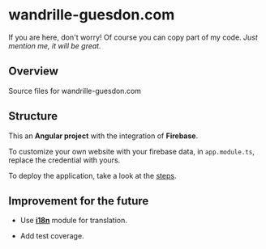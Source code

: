 # wandrille-guesdon.com

If you are here, don't worry! Of course you can copy part of my code. _Just mention me, it will be great._

## Overview
Source files for wandrille-guesdon.com

## Structure

This an **Angular project** with the integration of **Firebase**.

To customize your own website with your firebase data, in `app.module.ts`, replace the credential with yours.

To deploy the application, take a look at the [steps](https://github.com/wandri/angular-firebase-deployement).

## Improvement for the future

- Use [**i18n**](https://github.com/ngx-translate/core) module for translation.

- Add test coverage.
